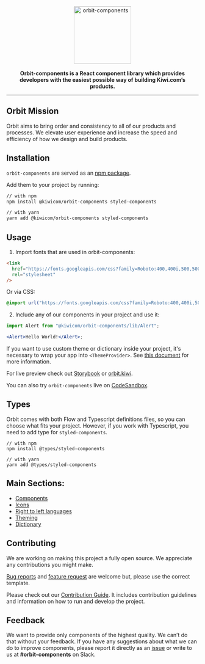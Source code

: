 <div align="center">
  <a href="https://orbit.kiwi" target="_blank">
    <img alt="orbit-components" src="https://orbit.kiwi/files/orbit-components.png" srcset="https://orbit.kiwi/files/orbit-components@2x.png 2x" height="150px" />
  </a>
</div>

<br />

<div align="center">
  <strong>Orbit-components is a React component library which provides developers with the easiest possible way of building Kiwi.com’s products.</strong>
</div>

---

## Orbit Mission

Orbit aims to bring order and consistency to all of our products and processes. We elevate user experience and increase the speed and efficiency of how we design and build products.

## Installation

`orbit-components` are served as an [npm package](https://www.npmjs.com/package/@kiwicom/orbit-components).

Add them to your project by running:

```bash
// with npm
npm install @kiwicom/orbit-components styled-components

// with yarn
yarn add @kiwicom/orbit-components styled-components
```

## Usage

1. Import fonts that are used in orbit-components:

```html
<link
  href="https://fonts.googleapis.com/css?family=Roboto:400,400i,500,500i,700"
  rel="stylesheet"
/>
```

Or via CSS:

```css
@import url("https://fonts.googleapis.com/css?family=Roboto:400,400i,500,500i,700");
```

2. Include any of our components in your project and use it:

```jsx
import Alert from "@kiwicom/orbit-components/lib/Alert";

<Alert>Hello World!</Alert>;
```

If you want to use custom theme or dictionary inside your project, it's necessary to wrap your app into `<ThemeProvider>`. See [this document](https://github.com/kiwicom/orbit-components/tree/master/src/ThemeProvider/README.md) for more information.

For live preview check out [Storybook](https://kiwicom.github.io/orbit-components/) or [orbit.kiwi](https://orbit.kiwi).

You can also try `orbit-components` live on [CodeSandbox](https://codesandbox.io/s/github/designkiwicom/orbit-sandbox).

## Types
Orbit comes with both Flow and Typescript definitions files, so you can choose what fits your project. However, if you work with Typescript, you need to add type for `styled-components`.

```
// with npm
npm install @types/styled-components

// with yarn
yarn add @types/styled-components
```

## Main Sections:

- [Components](https://github.com/kiwicom/orbit-components/tree/master/src/)
- [Icons](https://github.com/kiwicom/orbit-components/tree/master/src/Icon/README.md)
- [Right to left languages](https://github.com/kiwicom/orbit-components/tree/master/src/utils/rtl/README.md)
- [Theming](https://github.com/kiwicom/orbit-components/tree/master/.github/theming.md)
- [Dictionary](https://github.com/kiwicom/orbit-components/tree/master/.github/dictionary.md)

## Contributing

We are working on making this project a fully open source. We appreciate any contributions you might make.

[Bug reports](https://github.com/kiwicom/orbit-components/issues/new?template=bug_report.md) and [feature request](https://github.com/kiwicom/orbit-components/issues/new?template=feature_request.md) are welcome but, please use the correct template.

Please check out our [Contribution Guide](https://github.com/kiwicom/orbit-components/tree/master/.github/contribution/README.md). It includes contribution guidelines and information on how to run and develop the project.

## Feedback

We want to provide only components of the highest quality. We can’t do that without your feedback. If you have any suggestions about what we can do to improve components, please report it directly as an [issue](https://github.com/kiwicom/orbit-components/issues/new/choose) or write to us at **#orbit-components** on Slack.
